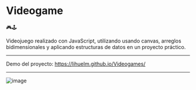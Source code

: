 # Videogame
🎮🕹

Videojuego realizado con JavaScript, utilizando usando canvas, arreglos bidimensionales y aplicando estructuras de datos en un proyecto práctico.

------------

Demo del proyecto: https://lihuelm.github.io/Videogames/

------------
![image](https://user-images.githubusercontent.com/110037132/197694307-ec696437-df74-4a78-8f4f-dfa8c9d70001.png)

